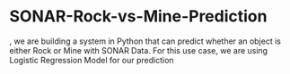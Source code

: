 # SONAR-Rock-vs-Mine-Prediction
, we are building a system in Python that can predict whether an object is either Rock or Mine with SONAR Data. For this use case, we are using Logistic Regression Model for our prediction
